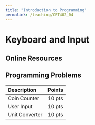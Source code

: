 ```yaml
---
title: "Introduction to Programming"
permalink: /teaching/CET402_04
---
```


# Keyboard and Input

## Online Resources

## Programming Problems

| Description    | Points |
| :------------- | :----- |
| Coin Counter   | 10 pts |
| User Input     | 10 pts |
| Unit Converter | 10 pts |
